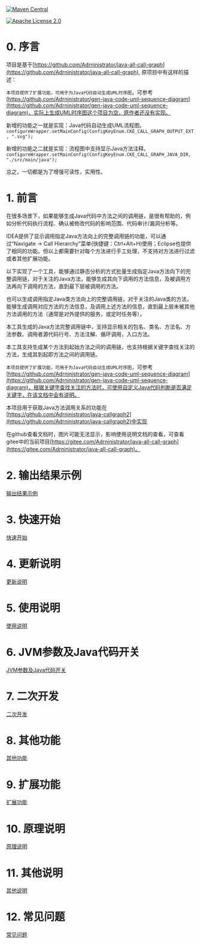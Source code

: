[![Maven Central](https://img.shields.io/maven-central/v/com.github.adrninistrator/java-all-call-graph.svg)](https://search.maven.org/artifact/com.github.adrninistrator/java-all-call-graph/)

[![Apache License 2.0](https://img.shields.io/badge/license-Apache%20License%202.0-green.svg)](https://github.com/Adrninistrator/java-all-call-graph/blob/master/LICENSE)
# 0. 序言
项目是基于[https://github.com/Adrninistrator/java-all-call-graph](https://github.com/Adrninistrator/java-all-call-graph), 原项目中有这样的描述：

`本项目提供了扩展功能，可用于为Java代码自动生成UML时序图`，可参考[https://github.com/Adrninistrator/gen-java-code-uml-sequence-diagram](https://github.com/Adrninistrator/gen-java-code-uml-sequence-diagram)，实际上生成UML时序图这个项目为空，原作者还没有实现。

新增的功能之一就是实现：Java代码自动生成UML流程图。 `configureWrapper.setMainConfig(ConfigKeyEnum.CKE_CALL_GRAPH_OUTPUT_EXT, ".svg");`

新增的功能之二就是实现：流程图中支持显示Java方法注释。 `configureWrapper.setMainConfig(ConfigKeyEnum.CKE_CALL_GRAPH_JAVA_DIR, "./src/main/java");`

总之，一切都是为了增强可读性，实用性。



# 1. 前言

在很多场景下，如果能够生成Java代码中方法之间的调用链，是很有帮助的，例如分析代码执行流程、确认被修改代码的影响范围、代码审计/漏洞分析等。

IDEA提供了显示调用指定Java方法向上的完整调用链的功能，可以通过“Navigate -> Call Hierarchy”菜单(快捷键：Ctrl+Alt+H)使用；Eclipse也提供了相同的功能。但以上都需要针对每个方法进行手工处理，不支持对方法进行过滤或者其他扩展功能。

以下实现了一个工具，能够通过静态分析的方式批量生成指定Java方法向下的完整调用链，对于关注的Java方法，能够生成其向下调用的方法信息，及被调用方法再向下调用的方法，直到最下层被调用的方法。

也可以生成调用指定Java类方法向上的完整调用链，对于关注的Java类的方法，能够生成调用对应方法的方法信息，及调用上述方法的信息，直到最上层未被其他方法调用的方法（通常是对外提供的服务，或定时任务等）。

本工具生成的Java方法完整调用链中，支持显示相关的包名、类名、方法名、方法参数、调用者源代码行号、方法注解、循环调用，入口方法。

本工具支持生成某个方法到起始方法之间的调用链，也支持根据关键字查找关注的方法，生成其到起即方法之间的调用链。

`本项目提供了扩展功能，可用于为Java代码自动生成UML时序图`，可参考[https://github.com/Adrninistrator/gen-java-code-uml-sequence-diagram](https://github.com/Adrninistrator/gen-java-code-uml-sequence-diagram)，根据关键字查找关注的方法时，可使用自定义Java代码判断是否满足关键字，在该文档中会有说明。

本项目用于获取Java方法调用关系的功能在[https://github.com/Adrninistrator/java-callgraph2](https://github.com/Adrninistrator/java-callgraph2)中实现

在github查看文档时，图片可能无法显示，影响使用说明文档的查看，可查看gitee中的当前项目[https://gitee.com/Adrninistrator/java-all-call-graph](https://gitee.com/Adrninistrator/java-all-call-graph)。

# 2. 输出结果示例

[输出结果示例](output_example.md)

# 3. 快速开始

[快速开始](quick_start.md)

# 4. 更新说明

[更新说明](change_log.md)

# 5. 使用说明

[使用说明](how_to_use.md)

# 6. JVM参数及Java代码开关

[JVM参数及Java代码开关](jvm_options_java_switch.md)

# 7. 二次开发

[二次开发](custom_development.md)

# 8. 其他功能

[其他功能](other_functions.md)

# 9. 扩展功能

[扩展功能](extensions.md)

# 10. 原理说明

[原理说明](how_to_implementation.md)

# 11. 其他说明

[其他说明](other_instructions.md)

# 12. 常见问题

[常见问题](question_answer.md)

